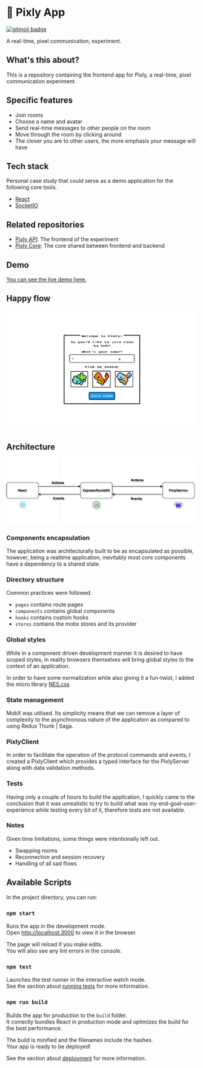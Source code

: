 # 👾 Pixly App

[![gitmoji badge](https://img.shields.io/badge/gitmoji-%20😜%20😍-FFDD67.svg?style=flat-square)](https://github.com/carloscuesta/gitmoji)

A real-time, pixel communication, experiment.

## What's this about?

This is a repository containing the frontend app for Pixly, a real-time, pixel communication experiment.

## Specific features

- Join rooms
- Choose a name and avatar
- Send real-time messages to other people on the room
- Move through the room by clicking around
- The closer you are to other users, the more emphasis your message will have

## Tech stack

Personal case study that could serve as a demo application for the following core tools.

- [React](https://reactjs.org/)
- [SocketIO](https://socket.io/)

## Related repositories

- [Pixly API](https://github.com/lifenautjoe/pixly-api): The frontend of the experiment
- [Pixly Core](https://github.com/lifenautjoe/pixly-core): The core shared between frontend and backend

## Demo

[You can see the live demo here.](https://pixly.ws)

## Happy flow

![Flow](demo.gif?raw=true "Flow")

## Architecture

![Architecture](architecture.png?raw=true "Architecture")

### Components encapsulation

The application was architecturally built to be as encapsulated as possible, however, being a realtime application, inevitably most core components have a dependency to a shared state.

### Directory structure

Common practices were followed.

- `pages` contains route pages
- `components` contains global components
- `hooks` contains custom hooks
- `stores` contains the mobx stores and its provider

### Global styles

While in a component driven development manner it is desired to have scoped styles, in reality browsers themselves will bring global styles to the context of an application.

In order to have some normalization while also giving it a fun-twist, I added the micro library [NES.css](https://nostalgic-css.github.io/NES.css/)

### State management

MobX was utilised. Its simplicity means that we can remove a layer of complexity to the asynchronous nature of the application as compared to using Redux Thunk | Saga.

### PixlyClient

In order to facilitate the operation of the protocol commands and events, I created a PixlyClient which provides a typed interface for the PixlyServer along with data validation methods.

### Tests

Having only a couple of hours to build the application, I quickly came to the conclusion that it was unrealistic to try to build what was my end-goal-user-experience while testing every bit of it, therefore tests are not available.

### Notes

Given time limitations, some things were intentionally left out.

- Swapping rooms
- Reconnection and session recovery
- Handling of all sad flows

## Available Scripts

In the project directory, you can run:

### `npm start`

Runs the app in the development mode.\
Open [http://localhost:3000](http://localhost:3000) to view it in the browser.

The page will reload if you make edits.\
You will also see any lint errors in the console.

### `npm test`

Launches the test runner in the interactive watch mode.\
See the section about [running tests](https://facebook.github.io/create-react-app/docs/running-tests) for more information.

### `npm run build`

Builds the app for production to the `build` folder.\
It correctly bundles React in production mode and optimizes the build for the best performance.

The build is minified and the filenames include the hashes.\
Your app is ready to be deployed!

See the section about [deployment](https://facebook.github.io/create-react-app/docs/deployment) for more information.
